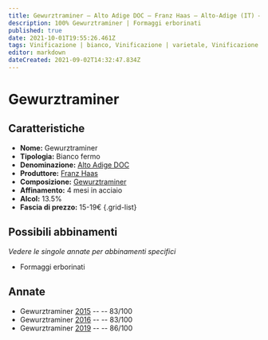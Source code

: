 ```yaml
---
title: Gewurztraminer – Alto Adige DOC – Franz Haas – Alto-Adige (IT) – 15-19€ – 2★-3★
description: 100% Gewurztraminer | Formaggi erborinati
published: true
date: 2021-10-01T19:55:26.461Z
tags: Vinificazione | bianco, Vinificazione | varietale, Vinificazione | fermo, Valutazioni | 3 stelle, Regione | Alto-Adige (IT), Prezzi | 15-19€, Alimento | formaggi, Alimento-dettagli | formaggi erborinati
editor: markdown
dateCreated: 2021-09-02T14:32:47.834Z
---
```


# Gewurztraminer

## Caratteristiche
- **Nome:** Gewurztraminer
- **Tipologia:** Bianco fermo
- **Denominazione:** [Alto Adige DOC](/denominazioni/Italia/Alto-Adige/DOC/Alto-Adige)
- **Produttore:** [Franz Haas](/produttori/Italia/Alto-Adige/Franz-Haas) 
- **Composizione:** [Gewurztraminer](/vitigni/Germania/bacca-nera/gewurztraminer)
- **Affinamento:** 4 mesi in acciaio
- **Alcol:** 13.5%
- **Fascia di prezzo:** 15-19€
{.grid-list}

## Possibili abbinamenti
*Vedere le singole annate per abbinamenti specifici*

- Formaggi erborinati


## Annate
- Gewurztraminer [2015](/vini/Italia/Alto-Adige/Franz-Haas/Gewurztraminer/2015) -- <span class="star-2"></span> -- 83/100 
- Gewurztraminer [2016](/vini/Italia/Alto-Adige/Franz-Haas/Gewurztraminer/2016) -- <span class="star-2"></span> -- 83/100  
- Gewurztraminer [2019](/vini/Italia/Alto-Adige/Franz-Haas/Gewurztraminer/2019) -- <span class="star-3"></span> -- 86/100  